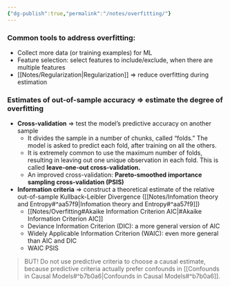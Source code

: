 ```yaml
---
{"dg-publish":true,"permalink":"/notes/overfitting/"}
---
```



### Common tools to address overfitting: 
- Collect more data (or training examples) for ML
- Feature selection: select features to include/exclude, when there are multiple features
- [[Notes/Regularization\|Regularization]] => reduce overfitting during estimation

### Estimates of out-of-sample accuracy => estimate the degree of overfitting
- **Cross-validation** => test the model’s predictive accuracy on another sample
	- It divides the sample in a number of chunks, called “folds.” The model is asked to predict each fold, after training on all the others.
	- It is extremely common to use the maximum number of folds, resulting in leaving out one unique observation in each fold. This is called **leave-one-out cross-validation.**
	- An improved cross-validation: **Pareto-smoothed importance sampling cross-validation (PSIS)**
- **Information criteria** => construct a theoretical estimate of the relative out-of-sample Kullback-Leibler Divergence ([[Notes/Infomation theory and Entropy#^aa57f9\|Infomation theory and Entropy#^aa57f9]])
	- [[Notes/Overfitting#Akaike Information Criterion AIC\|#Akaike Information Criterion AIC]]
	- Deviance Information Criterion (DIC): a more general version of AIC
	- Widely Applicable Information Criterion (WAIC): even more general than AIC and DIC
	- WAIC PSIS
> BUT! Do not use predictive criteria to choose a causal estimate, because predictive criteria actually prefer confounds in [[Confounds in Causal Models#^b7b0a6\|Confounds in Causal Models#^b7b0a6]].

